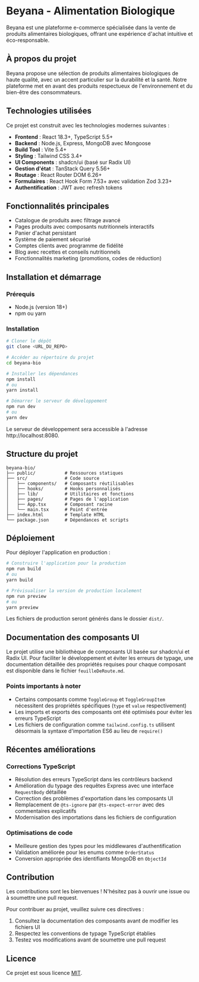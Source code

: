 # Beyana - Alimentation Biologique

Beyana est une plateforme e-commerce spécialisée dans la vente de produits alimentaires biologiques, offrant une expérience d'achat intuitive et éco-responsable.

## À propos du projet

Beyana propose une sélection de produits alimentaires biologiques de haute qualité, avec un accent particulier sur la durabilité et la santé. Notre plateforme met en avant des produits respectueux de l'environnement et du bien-être des consommateurs.

## Technologies utilisées

Ce projet est construit avec les technologies modernes suivantes :

- **Frontend** : React 18.3+, TypeScript 5.5+
- **Backend** : Node.js, Express, MongoDB avec Mongoose
- **Build Tool** : Vite 5.4+
- **Styling** : Tailwind CSS 3.4+
- **UI Components** : shadcn/ui (basé sur Radix UI)
- **Gestion d'état** : TanStack Query 5.56+
- **Routage** : React Router DOM 6.26+
- **Formulaires** : React Hook Form 7.53+ avec validation Zod 3.23+
- **Authentification** : JWT avec refresh tokens

## Fonctionnalités principales

- Catalogue de produits avec filtrage avancé
- Pages produits avec composants nutritionnels interactifs
- Panier d'achat persistant
- Système de paiement sécurisé
- Comptes clients avec programme de fidélité
- Blog avec recettes et conseils nutritionnels
- Fonctionnalités marketing (promotions, codes de réduction)

## Installation et démarrage

### Prérequis
- Node.js (version 18+)
- npm ou yarn

### Installation

```bash
# Cloner le dépôt
git clone <URL_DU_REPO>

# Accéder au répertoire du projet
cd beyana-bio

# Installer les dépendances
npm install
# ou
yarn install

# Démarrer le serveur de développement
npm run dev
# ou
yarn dev
```

Le serveur de développement sera accessible à l'adresse http://localhost:8080.

## Structure du projet

```
beyana-bio/
├── public/           # Ressources statiques
├── src/              # Code source
│   ├── components/   # Composants réutilisables
│   ├── hooks/        # Hooks personnalisés
│   ├── lib/          # Utilitaires et fonctions
│   ├── pages/        # Pages de l'application
│   ├── App.tsx       # Composant racine
│   └── main.tsx      # Point d'entrée
├── index.html        # Template HTML
└── package.json      # Dépendances et scripts
```

## Déploiement

Pour déployer l'application en production :

```bash
# Construire l'application pour la production
npm run build
# ou
yarn build

# Prévisualiser la version de production localement
npm run preview
# ou
yarn preview
```

Les fichiers de production seront générés dans le dossier `dist/`.

## Documentation des composants UI

Le projet utilise une bibliothèque de composants UI basée sur shadcn/ui et Radix UI. Pour faciliter le développement et éviter les erreurs de typage, une documentation détaillée des propriétés requises pour chaque composant est disponible dans le fichier `feuilleDeRoute.md`.

### Points importants à noter

- Certains composants comme `ToggleGroup` et `ToggleGroupItem` nécessitent des propriétés spécifiques (`type` et `value` respectivement)
- Les imports et exports des composants ont été optimisés pour éviter les erreurs TypeScript
- Les fichiers de configuration comme `tailwind.config.ts` utilisent désormais la syntaxe d'importation ES6 au lieu de `require()`

## Récentes améliorations

### Corrections TypeScript

- Résolution des erreurs TypeScript dans les contrôleurs backend
- Amélioration du typage des requêtes Express avec une interface `RequestBody` détaillée
- Correction des problèmes d'exportation dans les composants UI
- Remplacement de `@ts-ignore` par `@ts-expect-error` avec des commentaires explicatifs
- Modernisation des importations dans les fichiers de configuration

### Optimisations de code

- Meilleure gestion des types pour les middlewares d'authentification
- Validation améliorée pour les enums comme `OrderStatus`
- Conversion appropriée des identifiants MongoDB en `ObjectId`

## Contribution

Les contributions sont les bienvenues ! N'hésitez pas à ouvrir une issue ou à soumettre une pull request.

Pour contribuer au projet, veuillez suivre ces directives :

1. Consultez la documentation des composants avant de modifier les fichiers UI
2. Respectez les conventions de typage TypeScript établies
3. Testez vos modifications avant de soumettre une pull request

## Licence

Ce projet est sous licence [MIT](LICENSE).

